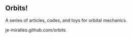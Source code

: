 ## Orbits!

A series of articles, codes, and toys for orbital mechanics.

je-miralles.github.com/orbits
